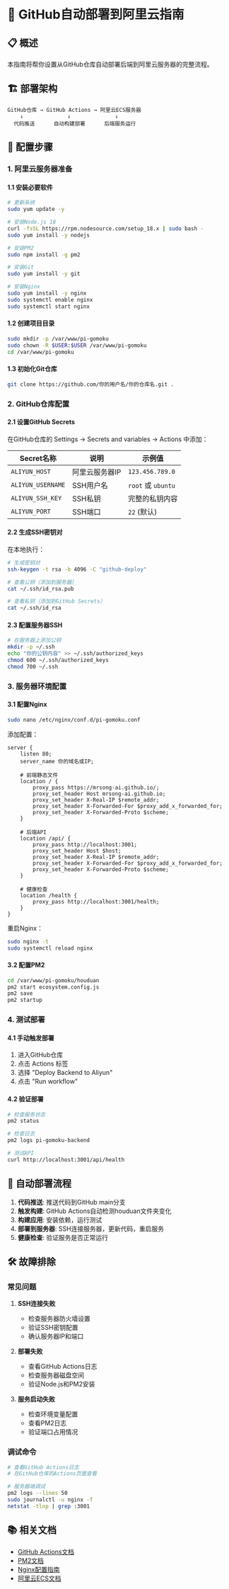 # 🚀 GitHub自动部署到阿里云指南

## 📋 概述

本指南将帮你设置从GitHub仓库自动部署后端到阿里云服务器的完整流程。

## 🏗️ 部署架构

```
GitHub仓库 → GitHub Actions → 阿里云ECS服务器
    ↓              ↓              ↓
  代码推送      自动构建部署      后端服务运行
```

## 🔧 配置步骤

### 1. 阿里云服务器准备

#### 1.1 安装必要软件
```bash
# 更新系统
sudo yum update -y

# 安装Node.js 18
curl -fsSL https://rpm.nodesource.com/setup_18.x | sudo bash -
sudo yum install -y nodejs

# 安装PM2
sudo npm install -g pm2

# 安装Git
sudo yum install -y git

# 安装Nginx
sudo yum install -y nginx
sudo systemctl enable nginx
sudo systemctl start nginx
```

#### 1.2 创建项目目录
```bash
sudo mkdir -p /var/www/pi-gomoku
sudo chown -R $USER:$USER /var/www/pi-gomoku
cd /var/www/pi-gomoku
```

#### 1.3 初始化Git仓库
```bash
git clone https://github.com/你的用户名/你的仓库名.git .
```

### 2. GitHub仓库配置

#### 2.1 设置GitHub Secrets
在GitHub仓库的 Settings → Secrets and variables → Actions 中添加：

| Secret名称 | 说明 | 示例值 |
|-----------|------|--------|
| `ALIYUN_HOST` | 阿里云服务器IP | `123.456.789.0` |
| `ALIYUN_USERNAME` | SSH用户名 | `root` 或 `ubuntu` |
| `ALIYUN_SSH_KEY` | SSH私钥 | 完整的私钥内容 |
| `ALIYUN_PORT` | SSH端口 | `22` (默认) |

#### 2.2 生成SSH密钥对
在本地执行：
```bash
# 生成密钥对
ssh-keygen -t rsa -b 4096 -C "github-deploy"

# 查看公钥（添加到服务器）
cat ~/.ssh/id_rsa.pub

# 查看私钥（添加到GitHub Secrets）
cat ~/.ssh/id_rsa
```

#### 2.3 配置服务器SSH
```bash
# 在服务器上添加公钥
mkdir -p ~/.ssh
echo "你的公钥内容" >> ~/.ssh/authorized_keys
chmod 600 ~/.ssh/authorized_keys
chmod 700 ~/.ssh
```

### 3. 服务器环境配置

#### 3.1 配置Nginx
```bash
sudo nano /etc/nginx/conf.d/pi-gomoku.conf
```

添加配置：
```nginx
server {
    listen 80;
    server_name 你的域名或IP;

    # 前端静态文件
    location / {
        proxy_pass https://mrsong-ai.github.io/;
        proxy_set_header Host mrsong-ai.github.io;
        proxy_set_header X-Real-IP $remote_addr;
        proxy_set_header X-Forwarded-For $proxy_add_x_forwarded_for;
        proxy_set_header X-Forwarded-Proto $scheme;
    }

    # 后端API
    location /api/ {
        proxy_pass http://localhost:3001;
        proxy_set_header Host $host;
        proxy_set_header X-Real-IP $remote_addr;
        proxy_set_header X-Forwarded-For $proxy_add_x_forwarded_for;
        proxy_set_header X-Forwarded-Proto $scheme;
    }

    # 健康检查
    location /health {
        proxy_pass http://localhost:3001/health;
    }
}
```

重启Nginx：
```bash
sudo nginx -t
sudo systemctl reload nginx
```

#### 3.2 配置PM2
```bash
cd /var/www/pi-gomoku/houduan
pm2 start ecosystem.config.js
pm2 save
pm2 startup
```

### 4. 测试部署

#### 4.1 手动触发部署
1. 进入GitHub仓库
2. 点击 Actions 标签
3. 选择 "Deploy Backend to Aliyun"
4. 点击 "Run workflow"

#### 4.2 验证部署
```bash
# 检查服务状态
pm2 status

# 检查日志
pm2 logs pi-gomoku-backend

# 测试API
curl http://localhost:3001/api/health
```

## 🔄 自动部署流程

1. **代码推送**: 推送代码到GitHub main分支
2. **触发构建**: GitHub Actions自动检测houduan文件夹变化
3. **构建应用**: 安装依赖，运行测试
4. **部署到服务器**: SSH连接服务器，更新代码，重启服务
5. **健康检查**: 验证服务是否正常运行

## 🛠️ 故障排除

### 常见问题

1. **SSH连接失败**
   - 检查服务器防火墙设置
   - 验证SSH密钥配置
   - 确认服务器IP和端口

2. **部署失败**
   - 查看GitHub Actions日志
   - 检查服务器磁盘空间
   - 验证Node.js和PM2安装

3. **服务启动失败**
   - 检查环境变量配置
   - 查看PM2日志
   - 验证端口占用情况

### 调试命令
```bash
# 查看GitHub Actions日志
# 在GitHub仓库的Actions页面查看

# 服务器端调试
pm2 logs --lines 50
sudo journalctl -u nginx -f
netstat -tlnp | grep :3001
```

## 📚 相关文档

- [GitHub Actions文档](https://docs.github.com/en/actions)
- [PM2文档](https://pm2.keymetrics.io/docs/)
- [Nginx配置指南](https://nginx.org/en/docs/)
- [阿里云ECS文档](https://help.aliyun.com/product/25365.html)
